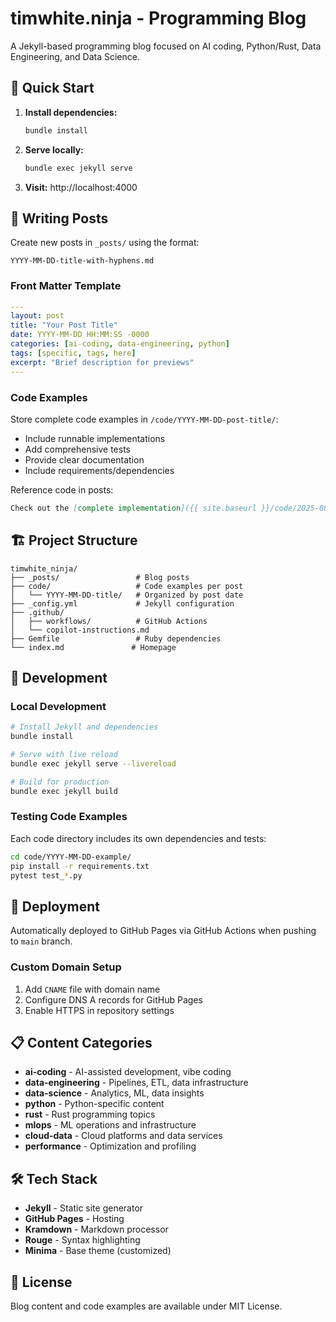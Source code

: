 # timwhite.ninja - Programming Blog

A Jekyll-based programming blog focused on AI coding, Python/Rust, Data Engineering, and Data Science.

## 🚀 Quick Start

1. **Install dependencies:**
   ```bash
   bundle install
   ```

2. **Serve locally:**
   ```bash
   bundle exec jekyll serve
   ```

3. **Visit:** http://localhost:4000

## 📝 Writing Posts

Create new posts in `_posts/` using the format:
```
YYYY-MM-DD-title-with-hyphens.md
```

### Front Matter Template
```yaml
---
layout: post
title: "Your Post Title"
date: YYYY-MM-DD HH:MM:SS -0000
categories: [ai-coding, data-engineering, python]
tags: [specific, tags, here]
excerpt: "Brief description for previews"
---
```

### Code Examples

Store complete code examples in `/code/YYYY-MM-DD-post-title/`:
- Include runnable implementations
- Add comprehensive tests
- Provide clear documentation
- Include requirements/dependencies

Reference code in posts:
```markdown
Check out the [complete implementation]({{ site.baseurl }}/code/2025-08-02-example/).
```

## 🏗️ Project Structure

```
timwhite_ninja/
├── _posts/                 # Blog posts
├── code/                   # Code examples per post
│   └── YYYY-MM-DD-title/   # Organized by post date
├── _config.yml             # Jekyll configuration
├── .github/
│   ├── workflows/          # GitHub Actions
│   └── copilot-instructions.md
├── Gemfile                 # Ruby dependencies
└── index.md               # Homepage
```

## 🔧 Development

### Local Development
```bash
# Install Jekyll and dependencies
bundle install

# Serve with live reload
bundle exec jekyll serve --livereload

# Build for production
bundle exec jekyll build
```

### Testing Code Examples
Each code directory includes its own dependencies and tests:
```bash
cd code/YYYY-MM-DD-example/
pip install -r requirements.txt
pytest test_*.py
```

## 🚀 Deployment

Automatically deployed to GitHub Pages via GitHub Actions when pushing to `main` branch.

### Custom Domain Setup
1. Add `CNAME` file with domain name
2. Configure DNS A records for GitHub Pages
3. Enable HTTPS in repository settings

## 📋 Content Categories

- **ai-coding** - AI-assisted development, vibe coding
- **data-engineering** - Pipelines, ETL, data infrastructure  
- **data-science** - Analytics, ML, data insights
- **python** - Python-specific content
- **rust** - Rust programming topics
- **mlops** - ML operations and infrastructure
- **cloud-data** - Cloud platforms and data services
- **performance** - Optimization and profiling

## 🛠️ Tech Stack

- **Jekyll** - Static site generator
- **GitHub Pages** - Hosting
- **Kramdown** - Markdown processor
- **Rouge** - Syntax highlighting
- **Minima** - Base theme (customized)

## 📄 License

Blog content and code examples are available under MIT License.
